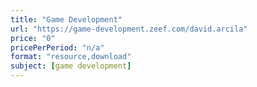 ```yaml
---
title: "Game Development"
url: "https://game-development.zeef.com/david.arcila"
price: "0"
pricePerPeriod: "n/a"
format: "resource,download"
subject: [game development]
---
```

